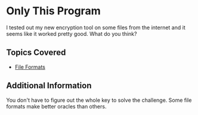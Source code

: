 # Only This Program
I tested out my new encryption tool on some files from the internet and it seems like it worked pretty good. What do you think?

## Topics Covered
- [File Formats](/forensics/what-are-file-formats/)

## Additional Information
You don't have to figure out the whole key to solve the challenge. Some file formats make better oracles than others.

